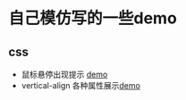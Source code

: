 # 自己模仿写的一些demo

## css

* 鼠标悬停出现提示 [demo](https://jsbin.com/hejarax/edit?html,css,output)
* vertical-align 各种属性展示[demo](https://jsbin.com/jasacum/edit?html,css,js,output)
